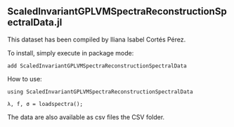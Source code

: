 ## ScaledInvariantGPLVMSpectraReconstructionSpectralData.jl


This dataset has been compiled by Iliana Isabel Cortés Pérez.

To install, simply execute in package mode:
```
add ScaledInvariantGPLVMSpectraReconstructionSpectralData
```

How to use:
```
using ScaledInvariantGPLVMSpectraReconstructionSpectralData

λ, f, σ = loadspectra();
```

The data are also available as csv files the CSV folder.
